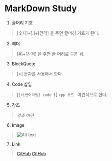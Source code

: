 # MarkDown Study


1. 글머리 기호 
>[숫자]+[.]+[간격] 을 주면 글머리 기호가 된다.

2. 헤더 
>[#]+[간격] 을 주면 글 머리로 구분 됨.

3. BlockQuote
>[>] 문자를 사용해서 한다.

4. Code 삽입
>[```]+[언어타입] code [```]
>```cpp 코드 ``` 이런식으로 한다.

5. 강조 
> *강조 어구*

6. Image
>![Alt text](/path/to/img.jpg)

7. Link
>[GitHub](http://github.com)
[GitHub](http://github.com)